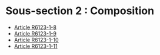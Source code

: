# Sous-section 2 : Composition

* [Article R6123-1-8](./LEGIARTI000030648055.md)
* [Article R6123-1-9](./LEGIARTI000030648050.md)
* [Article R6123-1-10](./LEGIARTI000029407272.md)
* [Article R6123-1-11](./LEGIARTI000029407274.md)
